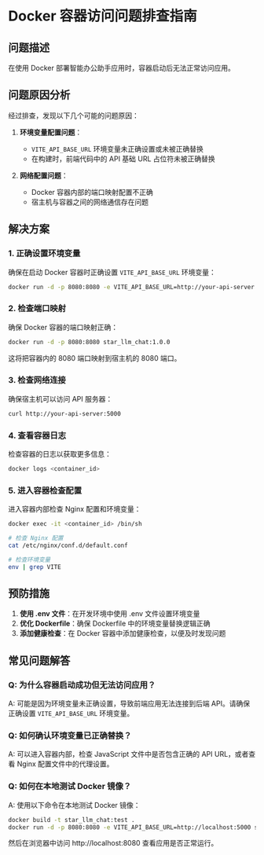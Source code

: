 # Docker 容器访问问题排查指南

## 问题描述

在使用 Docker 部署智能办公助手应用时，容器启动后无法正常访问应用。

## 问题原因分析

经过排查，发现以下几个可能的问题原因：

1. **环境变量配置问题**：
   - `VITE_API_BASE_URL` 环境变量未正确设置或未被正确替换
   - 在构建时，前端代码中的 API 基础 URL 占位符未被正确替换

2. **网络配置问题**：
   - Docker 容器内部的端口映射配置不正确
   - 宿主机与容器之间的网络通信存在问题

## 解决方案

### 1. 正确设置环境变量

确保在启动 Docker 容器时正确设置 `VITE_API_BASE_URL` 环境变量：

```bash
docker run -d -p 8080:8080 -e VITE_API_BASE_URL=http://your-api-server:5000 star_llm_chat:1.0.0
```

### 2. 检查端口映射

确保 Docker 容器的端口映射正确：

```bash
docker run -d -p 8080:8080 star_llm_chat:1.0.0
```

这将把容器内的 8080 端口映射到宿主机的 8080 端口。

### 3. 检查网络连接

确保宿主机可以访问 API 服务器：

```bash
curl http://your-api-server:5000
```

### 4. 查看容器日志

检查容器的日志以获取更多信息：

```bash
docker logs <container_id>
```

### 5. 进入容器检查配置

进入容器内部检查 Nginx 配置和环境变量：

```bash
docker exec -it <container_id> /bin/sh

# 检查 Nginx 配置
cat /etc/nginx/conf.d/default.conf

# 检查环境变量
env | grep VITE
```

## 预防措施

1. **使用 .env 文件**：在开发环境中使用 .env 文件设置环境变量
2. **优化 Dockerfile**：确保 Dockerfile 中的环境变量替换逻辑正确
3. **添加健康检查**：在 Docker 容器中添加健康检查，以便及时发现问题

## 常见问题解答

### Q: 为什么容器启动成功但无法访问应用？

A: 可能是因为环境变量未正确设置，导致前端应用无法连接到后端 API。请确保正确设置 `VITE_API_BASE_URL` 环境变量。

### Q: 如何确认环境变量已正确替换？

A: 可以进入容器内部，检查 JavaScript 文件中是否包含正确的 API URL，或者查看 Nginx 配置文件中的代理设置。

### Q: 如何在本地测试 Docker 镜像？

A: 使用以下命令在本地测试 Docker 镜像：

```bash
docker build -t star_llm_chat:test .
docker run -d -p 8080:8080 -e VITE_API_BASE_URL=http://localhost:5000 star_llm_chat:test
```

然后在浏览器中访问 http://localhost:8080 查看应用是否正常运行。